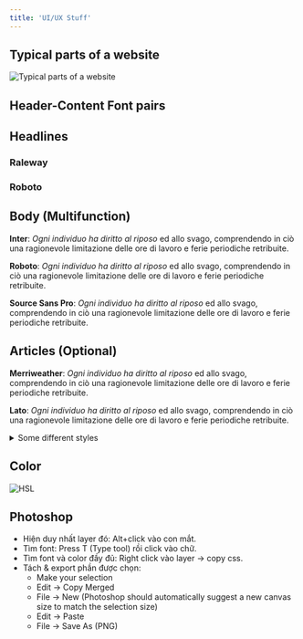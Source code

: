 ```yaml
---
title: 'UI/UX Stuff'
---
```


## Typical parts of a website

![Typical parts of a website](https://imgur.com/MyJJ16E.png)

## Header-Content Font pairs

<h2>Headlines</h2>
<h3 style={{fontFamily: "Raleway"}}>Raleway</h3>
<h3 style={{fontFamily: "Roboto"}}>Roboto</h3>

<h2>Body (Multifunction)</h2>
<p style={{fontFamily:"Inter"}}><b>Inter</b>: <i>Ogni individuo ha diritto al riposo</i> ed allo svago, comprendendo in ciò una ragionevole limitazione delle ore di lavoro e ferie periodiche retribuite.
</p>
<p style={{fontFamily: "Roboto"}}><b>Roboto</b>: <i>Ogni individuo ha diritto al riposo</i> ed allo svago, comprendendo in ciò una ragionevole limitazione delle ore di lavoro e ferie periodiche retribuite.
</p>
<p style={{fontFamily: "Source Sans Pro"}}><b>Source Sans Pro</b>: <i>Ogni individuo ha diritto al riposo</i> ed allo svago, comprendendo in ciò una ragionevole limitazione delle ore di lavoro e ferie periodiche retribuite.
</p>

<h2>Articles (Optional)</h2>
<p style={{fontFamily: "Merriweather"}}><b>Merriweather</b>: <i>Ogni individuo ha diritto al riposo</i> ed allo svago, comprendendo in ciò una ragionevole limitazione delle ore di lavoro e ferie periodiche retribuite.
</p>
<p style={{fontFamily: "Lato"}}><b>Lato</b>: <i>Ogni individuo ha diritto al riposo</i> ed allo svago, comprendendo in ciò una ragionevole limitazione delle ore di lavoro e ferie periodiche retribuite.
</p>

<details>
  <summary>Some different styles</summary>

<h3 style={{fontFamily: "Oswald"}}> Impact: Oswald </h3>
<p style={{fontFamily: "Quattrocento",}}><b>Quattrocento</b>: <i>Ogni individuo ha diritto al riposo</i> ed allo svago, comprendendo in ciò una ragionevole limitazione delle ore di lavoro e ferie periodiche retribuite.
</p>

<h3 style={{fontFamily: "Amatic SC"}}> Playful: Amatic SC </h3>
<p style={{fontFamily: "Josefin Sans"}}><b>Josefin Sans</b>: <i>Ogni individuo ha diritto al riposo</i> ed allo svago, comprendendo in ciò una ragionevole limitazione delle ore di lavoro e ferie periodiche retribuite.
</p>

<h3 style={{fontFamily: "Playfair Display"}}> Serious: Playfair Display </h3>
<p style={{fontFamily: "Fauna One"}}><b>Fauna One</b>: <i>Ogni individuo ha diritto al riposo</i> ed allo svago, comprendendo in ciò una ragionevole limitazione delle ore di lavoro e ferie periodiche retribuite.
</p>

<h3 style={{fontFamily: "Alfa Slab"}}> Impact: Alfa Slab </h3>
<p style={{fontFamily: "Open Sans"}}><b>Open Sans</b>: <i>Ogni individuo ha diritto al riposo</i> ed allo svago, comprendendo in ciò una ragionevole limitazione delle ore di lavoro e ferie periodiche retribuite.
</p>

</details>

## Color

![HSL](https://i.imgur.com/tYjLyml.png)

## Photoshop

- Hiện duy nhất layer đó: Alt+click vào con mắt.
- Tìm font: Press T (Type tool) rồi click vào chữ.
- Tìm font và color đầy đủ: Right click vào layer &rarr; copy css.
- Tách & export phần được chọn:
  - Make your selection
  - Edit &rarr; Copy Merged
  - File &rarr; New (Photoshop should automatically suggest a new canvas size to match the selection size)
  - Edit &rarr; Paste
  - File &rarr; Save As (PNG)
